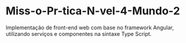 # Miss-o-Pr-tica-N-vel-4-Mundo-2
Implementação de front-end web com base no framework Angular, utilizando serviços e componentes na sintaxe Type Script.
